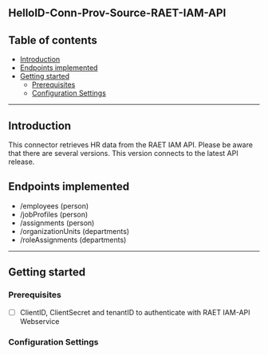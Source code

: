 ## HelloID-Conn-Prov-Source-RAET-IAM-API

## Table of contents
- [Introduction](#Introduction)
- [Endpoints implemented](#Endpoints-implemented)
- [Getting started](#Getting-started)
  + [Prerequisites](#Prerequisites)
  + [Configuration Settings](#Configuration-Settings)
  


---

## Introduction

This connector retrieves HR data from the RAET IAM API. Please be aware that there are several versions. This version connects to the latest API release.

## Endpoints implemented

- /employees  (person)
- /jobProfiles (person)
- /assignments (person)
- /organizationUnits (departments)
- /roleAssignments (departments)

---

## Getting started

### Prerequisites

 - [ ] ClientID, ClientSecret and tenantID to authenticate with RAET IAM-API Webservice



### Configuration Settings
